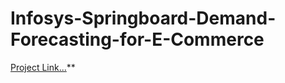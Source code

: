 # Infosys-Springboard-Demand-Forecasting-for-E-Commerce 
<p> 

[Project Link...](https://github.com/sandipanrakshit34/Infosys-Springboard-Demand-Forecasting-for-E-Commerce)** 

 </p>
